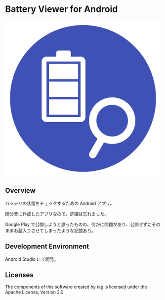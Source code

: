 # Battery Viewer for Android

<div align="center">
  <img title="Battery Viewer" src="https://github.com/gcch/battery-viewer/blob/master/img/icon/ic_launcher_512.png" >
</div>

## Overview

バッテリの状態をチェックするための Android アプリ。

随分昔に作成したアプリなので、詳細は忘れました。

Google Play で公開しようと思ったものの、何かに問題があり、公開せずにそのままお蔵入りさせてしまったような記憶あり。


## Development Environment

Android Studio にて開発。


## Licenses

The components of this software created by tag is licensed under the Apache License, Version 2.0.
